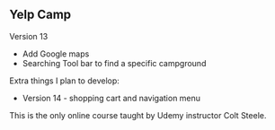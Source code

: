 ## Yelp Camp

Version 13
* Add Google maps 
* Searching Tool bar to find a specific campground

Extra things I plan to develop:
* Version 14 - shopping cart and navigation menu 


This is the only online course taught by Udemy instructor Colt Steele.
